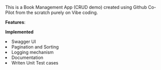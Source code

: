 This is a Book Management App (CRUD demo) created using Github Co-Pilot from the scratch purely on Vibe coding.

**Features**:

**Implemented**
<li> Swagger UI
<li> Pagination and Sorting
<li> Logging mechanism
<li> Documentation
<li> Writen Unit Test cases
